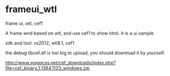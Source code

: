 frameui_wtl
===========

frame ui, wtl, cef1


A frame wnd based on wtl, and use cef1 to show html.
It is a ui sample.

sdk and tool:
vs2012, wtl8.1, cef1

the debug libcef.dll is too big to upload, you should download it by yourself.

http://www.magpcss.net/cef_downloads/index.php?file=cef_binary_1.1364.1123_windows.zip
